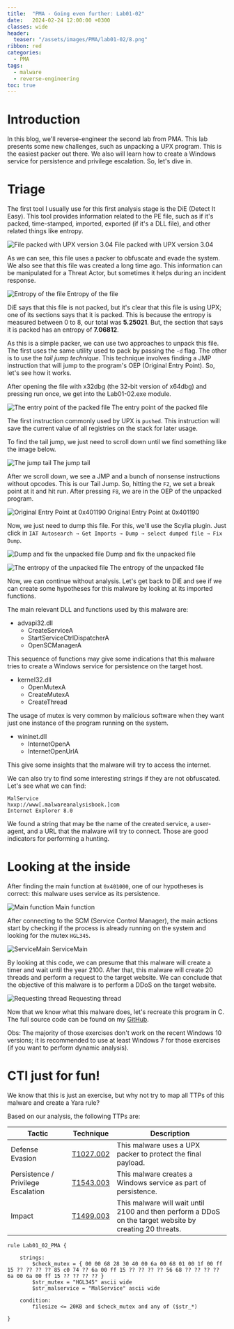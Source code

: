 ```yaml
---
title:  "PMA - Going even further: Lab01-02"
date:   2024-02-24 12:00:00 +0300
classes: wide
header:
  teaser: "/assets/images/PMA/lab01-02/8.png"
ribbon: red
categories: 
  - PMA
tags:
  - malware
  - reverse-engineering
toc: true
---
```


# Introduction

In this blog, we'll reverse-engineer the second lab from PMA. This lab presents some new challenges, such as unpacking a UPX program. This is the easiest packer out there. We also will learn how to create a Windows service for persistence and privilege escalation. So, let's dive in.

# Triage

The first tool I usually use for this first analysis stage is the DiE (Detect It Easy). This tool provides information related to the PE file, such as if it's packed, time-stamped, imported, exported (if it's a DLL file), and other related things like entropy.

![File packed with UPX version 3.04](/assets/images/PMA/lab01-02/1.png)
File packed with UPX version 3.04

As we can see, this file uses a packer to obfuscate and evade the system. We also see that this file was created a long time ago. This information can be manipulated for a Threat Actor, but sometimes it helps during an incident response.

![Entropy of the file](/assets/images/PMA/lab01-02/2.png)
Entropy of the file

DiE says that this file is not packed, but it's clear that this file is using UPX; one of its sections says that it is packed. This is because the entropy is measured between 0 to 8, our total was **5.25021**. But, the section that says it is packed has an entropy of **7.06812**.

As this is a simple packer, we can use two approaches to unpack this file. The first uses the same utility used to pack by passing the `-d` flag. The other is to use the *tail jump technique*. This technique involves finding a JMP instruction that will jump to the program's OEP (Original Entry Point). So, let's see how it works.

After opening the file with x32dbg (the 32-bit version of x64dbg) and pressing run once, we get into the Lab01-02.exe module.

![The entry point of the packed file](/assets/images/PMA/lab01-02/3.png)
The entry point of the packed file

The first instruction commonly used by UPX is `pushed`. This instruction will save the current value of all registries on the stack for later usage.

To find the tail jump, we just need to scroll down until we find something like the image below. 

![The jump tail](/assets/images/PMA/lab01-02/4.png)
The jump tail

After we scroll down, we see a JMP and a bunch of nonsense instructions without opcodes. This is our Tail Jump. So, hitting the `F2`, we set a break point at it and hit run. After pressing `F8`, we are in the OEP of the unpacked program.

![Original Entry Point at 0x401190](/assets/images/PMA/lab01-02/5.png)
Original Entry Point at 0x401190

Now, we just need to dump this file. For this, we'll use the Scylla plugin. Just click in `IAT Autosearch → Get Imports → Dump → select dumped file → Fix Dump`.

![Dump and fix the unpacked file](/assets/images/PMA/lab01-02/6.png)
Dump and fix the unpacked file

![The entropy of the unpacked file](/assets/images/PMA/lab01-02/7.png)
The entropy of the unpacked file

Now, we can continue without analysis. Let's get back to DiE and see if we can create some hypotheses for this malware by looking at its imported functions.

The main relevant DLL and functions used by this malware are:

- advapi32.dll
    - CreateServiceA
    - StartServiceCtrlDispatcherA
    - OpenSCManagerA

This sequence of functions may give some indications that this malware tries to create a Windows service for persistence on the target host.

- kernel32.dll
    - OpenMutexA
    - CreateMutexA
    - CreateThread

The usage of mutex is very common by malicious software when they want just one instance of the program running on the system. 

- wininet.dll
    - InternetOpenA
    - InternetOpenUrlA

This give some insights that the malware will try to access the internet.

We can also try to find some interesting strings if they are not obfuscated. Let's see what we can find:

```
MalService
hxxp://www[.malwareanalysisbook.]com
Internet Explorer 8.0
```

We found a string that may be the name of the created service, a user-agent, and a URL that the malware will try to connect. Those are good indicators for performing a hunting.

# Looking at the inside

After finding the main function at `0x401000`, one of our hypotheses is correct: this malware uses service as its persistence.

![Main function](/assets/images/PMA/lab01-02/8.png)
Main function

After connecting to the SCM (Service Control Manager), the main actions start by checking if the process is already running on the system and looking for the mutex `HGL345`.

![ServiceMain](/assets/images/PMA/lab01-02/9.png)
ServiceMain

By looking at this code, we can presume that this malware will create a timer and wait until the year 2100. After that, this malware will create 20 threads and perform a request to the target website. We can conclude that the objective of this malware is to perform a DDoS on the target website.

![Requesting thread](/assets/images/PMA/lab01-02/10.png)
Requesting thread

Now that we know what this malware does, let's recreate this program in C. The full source code can be found on my [GitHub](https://github.com/P4nD3m1CB0Y0xD/PMA-Book-Code/blob/main/Lab01/Lab01-02/Lab01-02.c).

Obs: The majority of those exercises don't work on the recent Windows 10 versions; it is recommended to use at least Windows 7 for those exercises (if you want to perform dynamic analysis).

# CTI just for fun!

We know that this is just an exercise, but why not try to map all TTPs of this malware and create a Yara rule?

Based on our analysis, the following TTPs are:

| Tactic | Technique | Description |
| --- | --- | --- |
| Defense Evasion | [T1027.002](https://attack.mitre.org/techniques/T1027/002/) | This malware uses a UPX packer to protect the final payload. |
| Persistence / Privilege Escalation | [T1543.003](https://attack.mitre.org/techniques/T1543/003/) | This malware creates a Windows service as part of persistence.  |
| Impact | [T1499.003](https://attack.mitre.org/techniques/T1499/003/) | This malware will wait until 2100 and then perform a DDoS on the target website by creating 20 threats.  |

```
rule Lab01_02_PMA {
	
	strings:
		$check_mutex = { 00 00 68 28 30 40 00 6a 00 68 01 00 1f 00 ff 15 ?? ?? ?? ?? 85 c0 74 ?? 6a 00 ff 15 ?? ?? ?? ?? 56 68 ?? ?? ?? ?? 6a 00 6a 00 ff 15 ?? ?? ?? ?? }
		$str_mutex = "HGL345" ascii wide
		$str_malservice = "MalService" ascii wide

	condition:
		filesize <= 20KB and $check_mutex and any of ($str_*)

}
```
